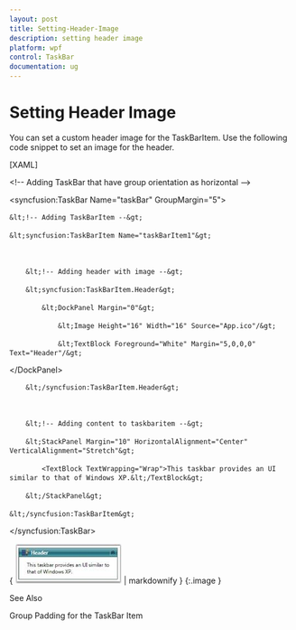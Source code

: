 ```yaml
---
layout: post
title: Setting-Header-Image
description: setting header image
platform: wpf
control: TaskBar
documentation: ug
---
```


# Setting Header Image

You can set a custom header image for the TaskBarItem. Use the following code snippet to set an image for the header.

[XAML]



&lt;!-- Adding TaskBar that have group orientation as horizontal --&gt;

&lt;syncfusion:TaskBar Name="taskBar" GroupMargin="5"&gt;



    &lt;!-- Adding TaskBarItem --&gt;

    &lt;syncfusion:TaskBarItem Name="taskBarItem1"&gt;



        &lt;!-- Adding header with image --&gt;

        &lt;syncfusion:TaskBarItem.Header&gt;

            &lt;DockPanel Margin="0"&gt;

                &lt;Image Height="16" Width="16" Source="App.ico"/&gt;

                &lt;TextBlock Foreground="White" Margin="5,0,0,0" 												Text="Header"/&gt;				

&lt;/DockPanel&gt;

        &lt;/syncfusion:TaskBarItem.Header&gt;



        &lt;!-- Adding content to taskbaritem --&gt;

        &lt;StackPanel Margin="10" HorizontalAlignment="Center" 											VerticalAlignment="Stretch"&gt;

            <TextBlock TextWrapping="Wrap">This taskbar provides an UI similar to that of Windows XP.&lt;/TextBlock&gt;

        &lt;/StackPanel&gt;

    &lt;/syncfusion:TaskBarItem&gt;

&lt;/syncfusion:TaskBar&gt;



{ ![](Setting-Header-Image_images/Setting-Header-Image_img1.jpeg) | markdownify }
{:.image }




See Also

Group Padding for the TaskBar Item

